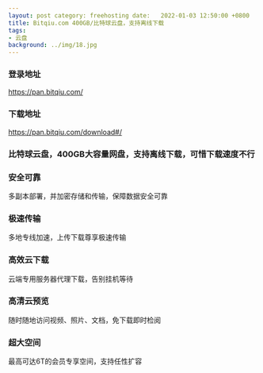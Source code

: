 ```yaml
---
layout: post category: freehosting date:   2022-01-03 12:50:00 +0800
title: Bitqiu.com 400GB/比特球云盘，支持离线下载
tags:
- 云盘
background: ../img/18.jpg
---
```



### 登录地址<br>
https://pan.bitqiu.com/

### 下载地址<br>
https://pan.bitqiu.com/download#/


### 比特球云盘，400GB大容量网盘，支持离线下载，可惜下载速度不行<br>

### 安全可靠

多副本部署，并加密存储和传输，保障数据安全可靠

### 极速传输

多地专线加速，上传下载尊享极速传输

### 高效云下载

云端专用服务器代理下载，告别挂机等待

### 高清云预览

随时随地访问视频、照片、文档，免下载即时检阅

### 超大空间

最高可达6T的会员专享空间，支持任性扩容